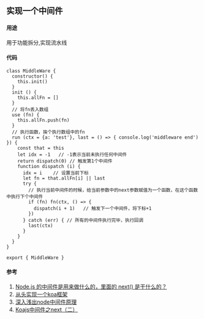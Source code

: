 ## 实现一个中间件

#### 用途
用于功能拆分,实现流水线

#### 代码

```JS
class MiddleWare {
  constructor() {
    this.init()
  }
  init () {
    this.allFn = []
  }
  // 将fn丢入数组
  use (fn) {
    this.allFn.push(fn)
  }
  // 执行函数，挨个执行数组中的fn
  run (ctx = {a: 'test'}, last = () => { console.log('middleware end') }) {
    const that = this
    let idx = -1   // -1表示当前未执行任何中间件
    return dispatch(0) // 触发第1个中间件
    function dispatch (i) {
      idx = i    // 设置当前下标
      let fn = that.allFn[i] || last  
      try {
        // 执行当前中间件的时候，给当前参数中的next参数赋值为一个函数，在这个函数中执行下个中间件
        if (fn) fn(ctx, () => {
          dispatch(i + 1)   // 触发下一个中间件，将下标+1
        })
      } catch (err) { // 所有的中间件执行完毕，执行回调
        last(ctx)
      }
    }
  }
}

export { MiddleWare }
```

#### 参考
1. [Node.js 的中间件是用来做什么的，里面的 next() 是干什么的？](https://www.zhihu.com/question/37693420)
1. [从头实现一个koa框架](https://zhuanlan.zhihu.com/p/35040744)
1. [深入浅出node中间件原理](https://juejin.cn/post/6891126082200993805)
1. [Koajs中间件之next（二）](https://segmentfault.com/a/1190000015951113)
